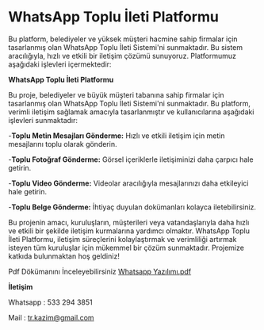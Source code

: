 # WhatsApp Toplu İleti Platformu
Bu platform, belediyeler ve yüksek müşteri hacmine sahip firmalar için tasarlanmış olan WhatsApp Toplu İleti Sistemi'ni sunmaktadır. Bu sistem aracılığıyla, hızlı ve etkili bir iletişim çözümü sunuyoruz. Platformumuz aşağıdaki işlevleri içermektedir:



**WhatsApp Toplu İleti Platformu**

Bu proje, belediyeler ve büyük müşteri tabanına sahip firmalar için tasarlanmış olan WhatsApp Toplu İleti Sistemi'ni sunmaktadır. Bu platform, verimli iletişim sağlamak amacıyla tasarlanmıştır ve kullanıcılarına aşağıdaki işlevleri sunmaktadır:


-**Toplu Metin Mesajları Gönderme:** Hızlı ve etkili iletişim için metin mesajlarını toplu olarak gönderin.

-**Toplu Fotoğraf Gönderme:** Görsel içeriklerle iletişiminizi daha çarpıcı hale getirin.

-**Toplu Video Gönderme:** Videolar aracılığıyla mesajlarınızı daha etkileyici hale getirin.

-**Toplu Belge Gönderme:** İhtiyaç duyulan dokümanları kolayca iletebilirsiniz.

Bu projenin amacı, kuruluşların, müşterileri veya vatandaşlarıyla daha hızlı ve etkili bir şekilde iletişim kurmalarına yardımcı olmaktır. WhatsApp Toplu İleti Platformu, iletişim süreçlerini kolaylaştırmak ve verimliliği artırmak isteyen tüm kuruluşlar için mükemmel bir çözüm sunmaktadır. Projemize katkıda bulunmaktan hoş geldiniz!

Pdf Dökümanını İnceleyebilirsiniz
[Whatsapp Yazılımı.pdf](https://github.com/waterfire51/WhatsappToplu-iletiYazilimi/files/13214335/Whatsapp.Yazilimi.pdf)



**İletişim**

Whatsapp : 533 294 3851

Mail : tr.kazim@gmail.com

